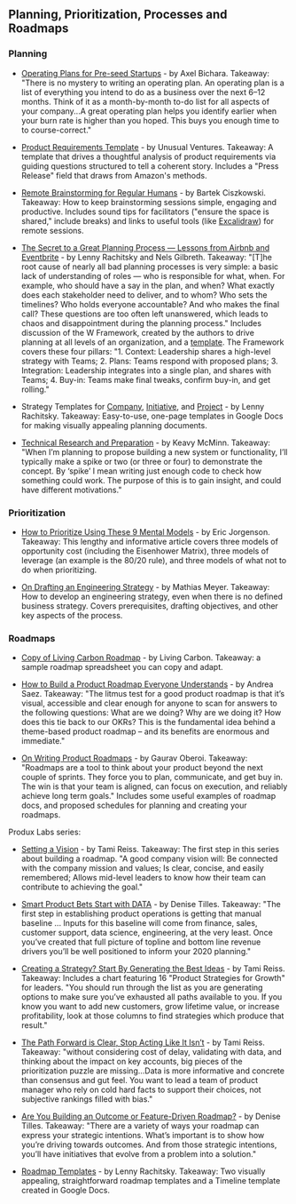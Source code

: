 ## Planning, Prioritization, Processes and Roadmaps

### Planning
- [Operating Plans for Pre-seed Startups](https://blog.bolt.io/operating-plans/) - by Axel Bichara. Takeaway: "There is no mystery to writing an operating plan. An operating plan is a list of everything you intend to do as a business over the next 6–12 months. Think of it as a month-by-month to-do list for all aspects of your company...A great operating plan helps you identify earlier when your burn rate is higher than you hoped. This buys you enough time to to course-correct."

- [Product Requirements Template](https://docs.google.com/document/d/1TAPT8b2g1JQdoNcc9ssahGgWUp96X8_BWJ59zA7_E40/edit#heading=h.835a8667i59f) - by Unusual Ventures. Takeaway: A template that drives a thoughtful analysis of product requirements via guiding questions structured to tell a coherent story. Includes a "Press Release" field that draws from Amazon's methods.

- [Remote Brainstorming for Regular Humans](https://bartekci.substack.com/p/remote-brainstorming-for-regular) - by Bartek Ciszkowski. Takeaway: How to keep brainstorming sessions simple, engaging and productive. Includes sound tips for facilitators ("ensure the space is shared," include breaks) and links to useful tools (like [Excalidraw](https://github.com/excalidraw/excalidraw)) for remote sessions.

- [The Secret to a Great Planning Process — Lessons from Airbnb and Eventbrite](https://firstround.com/review/the-secret-to-a-great-planning-process-lessons-from-airbnb-and-eventbrite/) - by Lenny Rachitsky and Nels Gilbreth. Takeaway: "[T]he root cause of nearly all bad planning processes is very simple: a basic lack of understanding of roles — who is responsible for what, when. For example, who should have a say in the plan, and when? What exactly does each stakeholder need to deliver, and to whom? Who sets the timelines? Who holds everyone accountable? And who makes the final call? These questions are too often left unanswered, which leads to chaos and disappointment during the planning process." Includes discussion of the W Framework, created by the authors to drive planning at all levels of an organization, and a [template](https://docs.google.com/document/d/1JI73WrGplrhNE46aLyRD_B74gEynI77EPgXn1ic6WeQ/edit#). The Framework covers these four pillars: "1. Context: Leadership shares a high-level strategy with Teams; 2. Plans: Teams respond with proposed plans; 3. Integration: Leadership integrates into a single plan, and shares with Teams; 4. Buy-in: Teams make final tweaks, confirm buy-in, and get rolling."

- Strategy Templates for [Company](https://docs.google.com/document/d/1JI73WrGplrhNE46aLyRD_B74gEynI77EPgXn1ic6WeQ/edit), [Initiative](https://docs.google.com/document/d/1RQWuvWDgcAv1ylksFXtiwhuTbHLcL1byIcoXsbCQfic/edit#heading=h.b2dsyhbkdvd1), and [Project](https://docs.google.com/document/d/1541V32QgSwyCFWxtiMIThn-6n-2s7fVWztEWVa970uo/edit) - by Lenny Rachitsky. Takeaway: Easy-to-use, one-page templates in Google Docs for making visually appealing planning documents.

- [Technical Research and Preparation](https://keavy.com/work/technical-preparation/) - by Keavy McMinn. Takeaway: "When I’m planning to propose building a new system or functionality, I’ll typically make a spike or two (or three or four) to demonstrate the concept. By ‘spike’ I mean writing just enough code to check how something could work. The purpose of this is to gain insight, and could have different motivations."

### Prioritization
- [How to Prioritize Using These 9 Mental Models](https://medium.com/evergreen-business-weekly/how-to-prioritize-using-these-9-mental-models-daef8f03dd93) - by Eric Jorgenson. Takeaway: This lengthy and informative article covers three models of opportunity cost (including the Eisenhower Matrix), three models of leverage (an example is the 80/20 rule), and three models of what not to do when prioritizing. 

- [On Drafting an Engineering Strategy](https://www.paperplanes.de/2020/1/31/on-drafting-an-engineering-strategy.html) - by Mathias Meyer. Takeaway: How to develop an engineering strategy, even when there is no defined business strategy. Covers prerequisites, drafting objectives, and other key aspects of the process.

### Roadmaps
- [Copy of Living Carbon Roadmap](https://docs.google.com/spreadsheets/d/1wq5mRptgiixUawLtS4ley66NZxUS6VKRg2FoJeCPQzM/edit#gid=0) - by Living Carbon. Takeaway: a sample roadmap spreadsheet you can copy and adapt.

- [How to Build a Product Roadmap Everyone Understands](https://www.prodpad.com/blog/how-to-build-a-product-roadmap-everyone-understands/) - by Andrea Saez. Takeaway: "The litmus test for a good product roadmap is that it’s visual, accessible and clear enough for anyone to scan for answers to the following questions: What are we doing? Why are we doing it? How does this tie back to our OKRs? This is the fundamental idea behind a theme-based product roadmap – and its benefits are enormous and immediate."

- [On Writing Product Roadmaps](https://goberoi.com/on-writing-product-roadmaps-a4d72f96326c) - by Gaurav Oberoi. Takeaway: "Roadmaps are a tool to think about your product beyond the next couple of sprints. They force you to plan, communicate, and get buy in. The win is that your team is aligned, can focus on execution, and reliably achieve long term goals." Includes some useful examples of roadmap docs, and proposed schedules for planning and creating your roadmaps. 

Produx Labs series:
- [Setting a Vision](https://medium.com/the-produx-labs/annual-planning-that-doesnt-suck-55acc8daea6e) - by Tami Reiss. Takeaway: The first step in this series about building a roadmap. "A good company vision will: Be connected with the company mission and values; Is clear, concise, and easily remembered; Allows mid-level leaders to know how their team can contribute to achieving the goal."
- [Smart Product Bets Start with DATA](https://medium.com/the-produx-labs/smart-product-bets-start-with-data-67b5239d200b) - by Denise Tilles. Takeaway: "The first step in establishing product operations is getting that manual baseline ... Inputs for this baseline will come from finance, sales, customer support, data science, engineering, at the very least. Once you’ve created that full picture of topline and bottom line revenue drivers you’ll be well positioned to inform your 2020 planning."
- [Creating a Strategy? Start By Generating the Best Ideas](https://medium.com/the-produx-labs/creating-a-strategy-start-by-generating-the-best-ideas-d8986e0fa9ba) - by Tami Reiss. Takeaway: Includes a chart featuring 16 "Product Strategies for Growth" for leaders. "You should run through the list as you are generating options to make sure you’ve exhausted all paths available to you. If you know you want to add new customers, grow lifetime value, or increase profitability, look at those columns to find strategies which produce that result."
- [The Path Forward is Clear, Stop Acting Like It Isn’t](https://medium.com/the-produx-labs/the-path-forward-is-clear-stop-acting-like-it-isnt-5389b0eafcbd) - by Tami Reiss. Takeaway: "without considering cost of delay, validating with data, and thinking about the impact on key accounts, big pieces of the prioritization puzzle are missing...Data is more informative and concrete than consensus and gut feel. You want to lead a team of product manager who rely on cold hard facts to support their choices, not subjective rankings filled with bias." 
- [Are You Building an Outcome or Feature-Driven Roadmap?](https://medium.com/the-produx-labs/are-you-building-an-outcome-or-feature-driven-roadmap-903d632a04c7) - by Denise Tilles. Takeaway: "There are a variety of ways your roadmap can express your strategic intentions. What’s important is to show how you’re driving towards outcomes. And from those strategic intentions, you’ll have initiatives that evolve from a problem into a solution."

- [Roadmap Templates](https://docs.google.com/spreadsheets/d/1zlx3RuidNOW40Zf7gh07p2SqoR53Ungv9JFT-PhHwxI/edit#gid=184965050) - by Lenny Rachitsky. Takeaway: Two visually appealing, straightforward roadmap templates and a Timeline template created in Google Docs.
